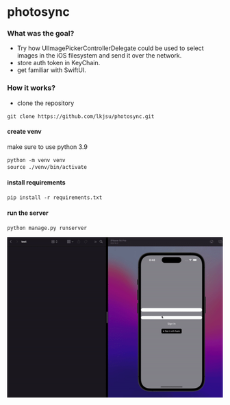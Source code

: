 # photosync

### What was the goal?

- Try how UIImagePickerControllerDelegate could be used to select images in the iOS filesystem and send it over the network.
- store auth token in KeyChain.
- get familiar with SwiftUI.

### How it works?

- clone the repository
```
git clone https://github.com/lkjsu/photosync.git
```
#### create venv
make sure to use python 3.9
 ```
 python -m venv venv
 source ./venv/bin/activate
 ```
#### install requirements
```
pip install -r requirements.txt
```

#### run the server

```
python manage.py runserver
```
![example](https://github.com/lkjsu/photosync/blob/main/assets/example.gif)
